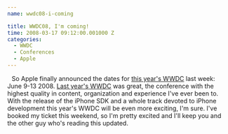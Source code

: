 ```yaml
---
name: wwdc08-i-coming

title: WWDC08, I'm coming!
time: 2008-03-17 09:12:00.001000 Z
categories:
  - WWDC
  - Conferences
  - Apple
---
```


<img src="http://developer.apple.com/wwdc/images/localnav_wwdc08.gif" style="margin: 10px 10px 0pt 0pt; float: left;" title="wwdc08" alt="" />So Apple finally announced the dates for <a href="http://developer.apple.com/wwdc/">this year's WWDC</a> last week: June 9-13 2008. <a href="http://blog.springenwerk.com/2007_06_01_archive.html">Last year's WWDC</a> was great, the conference with the highest quality in content, organization and experience I've ever been to. With the release of the iPhone SDK and a whole track devoted to iPhone development this year's WWDC will be even more exciting, I'm sure. I've booked my ticket this weekend, so I'm pretty excited and I'll keep you and the other guy who's reading this updated.
